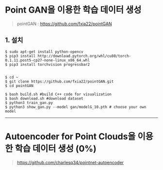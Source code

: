 # Point GAN을 이용한 학습 데이터 생성 

> pointGAN : https://github.com/fxia22/pointGAN


## 1. 설치 

```
$ sudo apt-get install python-opencv
$ pip3 install http://download.pytorch.org/whl/cu80/torch-0.1.11.post5-cp27-none-linux_x86_64.whl 
$ pip3 install torchvision progressbar2


$ cd ~
$ git clone https://github.com/fxia22/pointGAN.git
$ cd pointGAN

$ bash build.sh #build C++ code for visualization
$ bash download.sh #download dataset
$ python3 train_gan.py
$ python3 show_gan.py --model gan/modelG_10.pth # choose your own model

```



















--- 

# Autoencoder for Point Clouds을 이용한 학습 데이터 생성 (0%)

> https://github.com/charlesq34/pointnet-autoencoder 